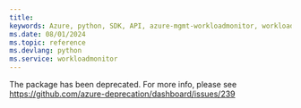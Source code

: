 ```yaml
---
title: 
keywords: Azure, python, SDK, API, azure-mgmt-workloadmonitor, workloadmonitor
ms.date: 08/01/2024
ms.topic: reference
ms.devlang: python
ms.service: workloadmonitor
---
```

The package has been deprecated. For more info, please see https://github.com/azure-deprecation/dashboard/issues/239

